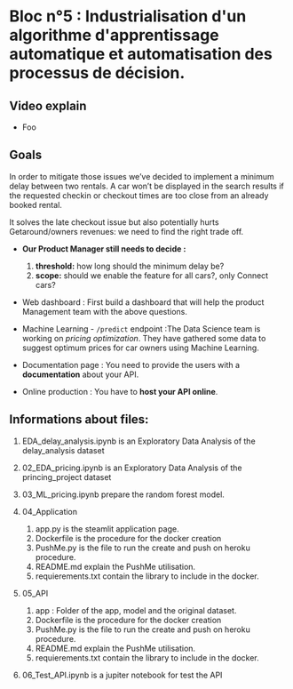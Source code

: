 # Bloc n°5 : Industrialisation d'un algorithme d'apprentissage automatique et automatisation des processus de décision.

## Video explain

* Foo

## Goals

In order to mitigate those issues we’ve decided to implement a minimum delay between two rentals. A car won’t be displayed in the search results if the requested checkin or checkout times are too close from an already booked rental.

It solves the late checkout issue but also potentially hurts Getaround/owners revenues: we need to find the right trade off.

 * __Our Product Manager still needs to decide :__
    1. **threshold:** how long should the minimum delay be?
    2. **scope:** should we enable the feature for all cars?, only Connect cars?

* Web dashboard : First build a dashboard that will help the product Management team with the above questions. 

* Machine Learning - `/predict` endpoint :The Data Science team is working on *pricing optimization*. They have gathered some data to suggest optimum prices for car owners using Machine Learning. 

 * Documentation page : You need to provide the users with a **documentation** about your API.

 * Online production : You have to **host your API online**. 


## Informations about files:

1. EDA_delay_analysis.ipynb is an Exploratory Data Analysis of the delay_analysis dataset
2. 02_EDA_pricing.ipynb is an Exploratory Data Analysis of the princing_project dataset
3. 03_ML_pricing.ipynb prepare the random forest model.
4. 04_Application
    1. app.py is the steamlit application page. 
    2. Dockerfile is the procedure for the docker creation
    3. PushMe.py is the file to run the create and push on heroku procedure.
    4. README.md explain the PushMe utilisation.
    5. requierements.txt contain the library to include in the docker.

5. 05_API
    1. app : Folder of the app, model and the original dataset. 
    2. Dockerfile is the procedure for the docker creation
    3. PushMe.py is the file to run the create and push on heroku procedure.
    4. README.md explain the PushMe utilisation.
    5. requierements.txt contain the library to include in the docker.

6. 06_Test_API.ipynb is a jupiter notebook for test the API